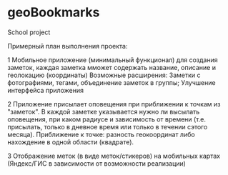 # geoBookmarks
School project

Примерный план выполнения проекта:

1 Мобильное приложение (минимальный функционал) для создания заметок, каждая заметка мможет содержать название, описание и геолокацию (координаты)
  Возможные расширения: Заметки с фотографиями, тегами, объединение заметок в группы; Улучшение интерфейса приложения 
  
2 Приложение присылает оповещения при приближении к точкам из "заметок". В каждой заметке указывается нужно ли высылать оповещения, при каком       радиусе и зависимость от времени (т.е. присылать, только в дневное время или только в течении сэтого месяца). Приближение к точке: разность       геокоординат либо нахождение в одной области (квадрате).

3 Отображение меток (в виде меток/стикеров) на мобильных картах (Яндекс/ГИС в зависимости от возможности реализации)
